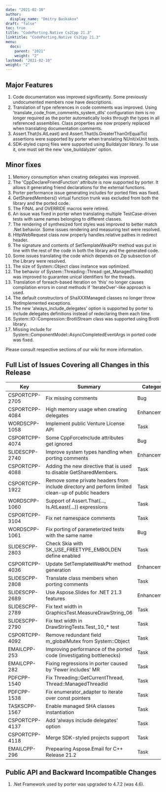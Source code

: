 ```yaml
---
date: "2021-02-10"
author:
  display_name: "Dmitry Baskakov"
draft: "false"
toc: true
title: "CodePorting.Native Cs2Cpp 21.3"
linktitle: "CodePorting.Native Cs2Cpp 21.3"
menu:
  docs:
    parent: "2021"
    weight: "2"
lastmod: "2021-02-10"
weight: "2"
---
```


## Major Features ##

1. Code documentation was improved significantly. Some previously undocumented members now have descriptions.
1. Translation of type references in code comments was improved. Using 'translate_code_from_comments_system_dlls' configuration item is no longer required as the porter automatically looks through the types in all referenced assemblies. Class properties are now properly replaced when translating documentation comments.
1. Assert.That(Is.AtLeast) and Assert.That(Is.GreaterThanOrEqualTo) assertions were supported by porter when translating NUnit/xUnit tests.
1. SDK-styled csproj files were supported using Buildalyzer library. To use it, one must set the new 'use_buildalyzer' option.

## Minor fixes ##

1. Memory consumption when creating delegates was improved.
1. The 'CppDeclareFriendFunction' attribute is now supported by porter. It allows it generating friend declarations for the external functions.
1. Porter performance issue generating includes for ported files was fixed.
1. GetSharedMembers() virtual function trunk was excluded from both the library and the ported code.
1. The FINAL and OVERRIDE macros were retired.
1. An issue was fixed in porter when translating multiple TestCase-driven tests with same names belonging to different classes.
1. The rendering of synthesized font styles was improved to better match .Net behavior. Some issues rendering and measuring text were resolved.
1. HttpWebRequest class now properly handles relative pathes in redirect header.
1. The signature and contents of SetTemplateWeakPtr method was put in line with the rest of the code in both the library and the generated code.
1. Some issues translating the code which depends on Zip subsection of the Library were resolved.
1. The size of System::Object class instance was optimized.
1. The behavior of System::Threading::Thread::get_ManagedThreadId() was improved to guarantee unical identifiers for the threads.
1. Translation of foreach-based iteration on 'this' no longer causes compilation errors in const methods if 'IterateOver'-like approach is used.
1. The default constructors of ShaXXXManaged classes no longer throw NotImplemented exceptions.
1. The new 'always_include_delegates' option is supported by porter to include delegates definitions instead of redeclaring them each time.
1. System::IO::Compression::BrotliStream class was supported using Brotli library.
1. Missing include for System::ComponentModel::AsyncCompletedEventArgs in ported code was fixed.

Please consult respective sections of our wiki for more information.

## Full List of Issues Covering all Changes in this Release ##

| Key | Summary | Category |
| --- | --- | --- |
| CSPORTCPP-2705 | Fix missing comments | Bug |
| CSPORTCPP-4084 | High memory usage when creating delegates | Enhancement |
| WORDSCPP-1058 | Implement public Venture License API | Task |
| CSPORTCPP-4074 | Some CppForceInclude attributes get ignored | Bug |
| SLIDESCPP-2740 | Improve system types handling when porting comments | Enhancement |
| CSPORTCPP-4088 | Adding the new directive that is used to disable GetSharedMembers. | Task |
| CSPORTCPP-1922 | Remove some private headers from include directory and perform limited clean-up of public headers | Task |
| WORDSCPP-1060 | Support of Assert.That(..., Is.AtLeast(...)) expressions | Task |
| CSPORTCPP-3104 | Fix net namespace comments | Task |
| WORDSCPP-1061 | Fix porting of parameterized tests with the same name | Bug |
| SLIDESCPP-2803 | Check Skia with SK_USE_FREETYPE_EMBOLDEN define enabled | Task |
| CSPORTCPP-4036 | Update SetTemplateWeakPtr method generation | Enhancement |
| SLIDESCPP-2808 | Translate class members when porting comments | Task |
| SLIDESCPP-2689 | Use Aspose.Slides for .NET 21.3 features | Enhancement |
| SLIDESCPP-2789 | Fix text width in GraphicsTest.MeasureDrawString_06 | Task |
| SLIDESCPP-2790 | Fix text width in DrawStringTests.Test_10_* test | Task |
| CSPORTCPP-4092 | Remove redundant field m_globalMutex from System::Object | Task |
| EMAILCPP-253 | Improving performance of the ported code (investigating bottlenecks) | Task |
| EMAILCPP-282 | Fixing regressions in porter caused by 'Fewer includes' MR | Task |
| PDFCPP-1540 | Fix Threading::GetCurrentThread, Thread::ManagedThreadId | Task |
| PDFCPP-1538 | Fix enumerator_adapter to iterate over const pointers | Task |
| TASKSCPP-1567 | Enable managed SHA classes instantiation | Task |
| CSPORTCPP-4137 | Add 'always include delegates' option | Task |
| CSPORTCPP-4118 | Merge SDK-styled projects support | Task |
| EMAILCPP-296 | Prepearing Aspose.Email for C++ Release 21.2 | Task |

## Public API and Backward Incompatible Changes ##

1. .Net Framework used by porter was upgraded to 4.7.2 (was 4.6).
